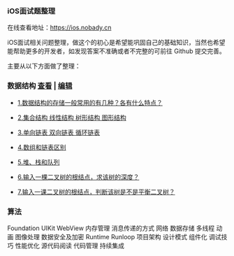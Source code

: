 ### iOS面试题整理

在线查看地址：https://ios.nobady.cn

iOS面试相关问题整理，做这个的初心是希望能巩固自己的基础知识，当然也希望能帮助更多的开发者，如发现答案不准确或者不完整的可前往 Github 提交完善。

主要从以下方面做了整理：

### 数据结构 [查看](https://ios.nobady.cn/Data-structure.html) | [编辑](https://github.com/icofans/iOS-Interview-Questions/edit/master/docs/Data-structure.md)

- [1.数据结构的存储一般常用的有几种？各有什么特点？](https://ios.nobady.cn/Data-structure.html#_1-%E6%95%B0%E6%8D%AE%E7%BB%93%E6%9E%84%E7%9A%84%E5%AD%98%E5%82%A8%E4%B8%80%E8%88%AC%E5%B8%B8%E7%94%A8%E7%9A%84%E6%9C%89%E5%87%A0%E7%A7%8D%EF%BC%9F%E5%90%84%E6%9C%89%E4%BB%80%E4%B9%88%E7%89%B9%E7%82%B9%EF%BC%9F)

- [2.集合结构 线性结构 树形结构 图形结构](https://ios.nobady.cn/Data-structure.html#_2-%E9%9B%86%E5%90%88%E7%BB%93%E6%9E%84-%E7%BA%BF%E6%80%A7%E7%BB%93%E6%9E%84-%E6%A0%91%E5%BD%A2%E7%BB%93%E6%9E%84-%E5%9B%BE%E5%BD%A2%E7%BB%93%E6%9E%84)

- [3.单向链表 双向链表 循环链表](https://ios.nobady.cn/Data-structure.html#_3-%E5%8D%95%E5%90%91%E9%93%BE%E8%A1%A8-%E5%8F%8C%E5%90%91%E9%93%BE%E8%A1%A8-%E5%BE%AA%E7%8E%AF%E9%93%BE%E8%A1%A8)

- [4.数组和链表区别](https://ios.nobady.cn/Data-structure.html#_4-%E6%95%B0%E7%BB%84%E5%92%8C%E9%93%BE%E8%A1%A8%E5%8C%BA%E5%88%AB)

- [5.堆、栈和队列](https://ios.nobady.cn/Data-structure.html#_5-%E5%A0%86%E3%80%81%E6%A0%88%E5%92%8C%E9%98%9F%E5%88%97)

- [6.输入一棵二叉树的根结点，求该树的深度？](https://ios.nobady.cn/Data-structure.html#_6-%E8%BE%93%E5%85%A5%E4%B8%80%E6%A3%B5%E4%BA%8C%E5%8F%89%E6%A0%91%E7%9A%84%E6%A0%B9%E7%BB%93%E7%82%B9%EF%BC%8C%E6%B1%82%E8%AF%A5%E6%A0%91%E7%9A%84%E6%B7%B1%E5%BA%A6%EF%BC%9F)

- [7.输入一课二叉树的根结点，判断该树是不是平衡二叉树？](https://ios.nobady.cn/Data-structure.html#_7-%E8%BE%93%E5%85%A5%E4%B8%80%E8%AF%BE%E4%BA%8C%E5%8F%89%E6%A0%91%E7%9A%84%E6%A0%B9%E7%BB%93%E7%82%B9%EF%BC%8C%E5%88%A4%E6%96%AD%E8%AF%A5%E6%A0%91%E6%98%AF%E4%B8%8D%E6%98%AF%E5%B9%B3%E8%A1%A1%E4%BA%8C%E5%8F%89%E6%A0%91%EF%BC%9F)

### 算法
Foundation
UIKit
WebView
内存管理
消息传递的方式
网络
数据存储
多线程
动画
图像处理
数据安全及加密
Runtime
Runloop
项目架构
设计模式
组件化
调试技巧
性能优化
源代码阅读
代码管理
持续集成

